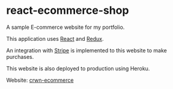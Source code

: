 # react-ecommerce-shop
A sample E-commerce website for my portfolio.

This application uses [React](https://reactjs.org/) and [Redux](https://redux.js.org/).

An integration with [Stripe](http://stripe.com/) is implemented to this website to make purchases.

This website is also deployed to production using Heroku.

Website: [crwn-ecommerce](https://portfolio-ecommerce-crwn.herokuapp.com/)
